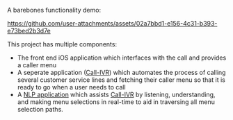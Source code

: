 A barebones functionality demo:

https://github.com/user-attachments/assets/02a7bbd1-e156-4c31-b393-e73bed2b3d7e

This project has multiple components:
- The front end iOS application which interfaces with the call and provides a caller menu
- A seperate application ([Call-IVR](https://github.com/FarzanAli/Call-IVR)) which automates the process of calling several customer service lines and fetching their caller menu so that it is ready to go when a user needs to call
- A [NLP application](https://github.com/FarzanAli/parse-call) which assists [Call-IVR](https://github.com/FarzanAli/Call-IVR) by listening, understanding, and making menu selections in real-time to aid in traversing all menu selection paths.
